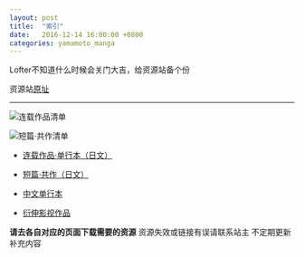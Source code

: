 ```yaml
---
layout: post
title:  "索引"
date:   2016-12-14 16:00:00 +0800
categories: yamamoto_manga
---
```

Lofter不知道什么时候会关门大吉，给资源站备个份

资源站[原址](http://yamamotomanga.lofter.com/)

- - - 

![连载作品清单](https://lchuo.github.io/ymmt_lib/media/list-01.jpg)

![短篇·共作清单](http://lchuo.github.io/ymmt_lib/assets/media/list-02.jpg)

- [连载作品·单行本（日文）](https://lchuo.github.io/ymmt_lib/yamamoto_manga/2016/12/14/longjp.html)

- [短篇·共作（日文）](https://lchuo.github.io/ymmt_lib/yamamoto_manga/2016/12/14/shortjp.html)

- [中文单行本](https://lchuo.github.io/ymmt_lib/yamamoto_manga/2016/12/14/longch.html)

- [衍伸影视作品](https://lchuo.github.io/ymmt_lib/yamamoto_manga/2016/12/14/media.html)

**请去各自对应的页面下载需要的资源**
资源失效或链接有误请联系站主
不定期更新补充内容
